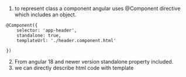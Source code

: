 1. to represent class a component angular uses @Component directive which includes an object.

```TS
@Component({
    selector: 'app-header',
    standalone: true,
    templateUrl: './header.component.html'

})

```

2. From angular 18 and newer version standalone property included.
3. we can directly describe html code with template